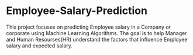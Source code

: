 # Employee-Salary-Prediction
This project focuses on predicting Employee salary in a Company or corporate using Machine Learning Algorithms. The goal is to help Manager and Human Resourses(HR) understand the factors that influence Employee salary and expected salary.
